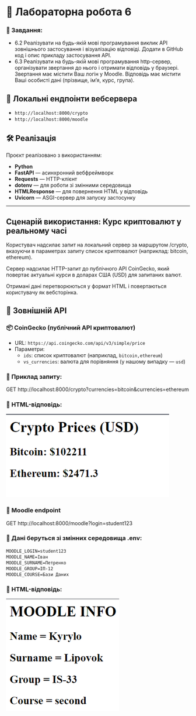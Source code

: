# 🧪 Лабораторна робота 6

### 📌 Завдання: 
- 6.2 Реалізувати на будь-якій мові програмування виклик API зовнішнього застосування і візуалізацію відповіді. Додати в GitHub код і опис прикладу застосування API. 
- 6.3 Реалізувати на будь-якій мові програмування http-сервер, організувати звертання до нього і отримати відповідь у браузері. Звертання має містити Ваш логін у Moodle. Відповідь має містити Ваші особисті дані (прізвище, ім’я, курс, група).


## 📄 Локальні ендпоінти вебсервера
- `http://localhost:8000/crypto`
- `http://localhost:8000/moodle`

## 🛠️ Реалізація
Проєкт реалізовано з використанням:
- **Python**
- **FastAPI** — асинхронний вебфреймворк
- **Requests** — HTTP-клієнт
- **dotenv** — для роботи зі змінними середовища
- **HTMLResponse** — для повернення HTML у відповідь
- **Uvicorn** — ASGI-сервер для запуску застосунку

---
## Сценарій використання: Курс криптовалют у реальному часі
Користувач надсилає запит на локальний сервер за маршрутом /crypto, вказуючи в параметрах запиту список криптовалют (наприклад: bitcoin, ethereum).

Сервер надсилає HTTP-запит до публічного API CoinGecko, який повертає актуальні курси в доларах США (USD) для запитаних валют.

Отримані дані перетворюються у формат HTML і повертаються користувачу як вебсторінка.

## 🔗 Зовнішній API
### 📦 CoinGecko (публічний API криптовалют)
- URL: `https://api.coingecko.com/api/v3/simple/price`
- Параметри:
  - `ids`: список криптовалют (наприклад, `bitcoin,ethereum`)
  - `vs_currencies`: валюта для порівняння (у нашому випадку — `usd`)

### 📄 Приклад запиту:

GET http://localhost:8000/crypto?currencies=bitcoin&currencies=ethereum


### 📄 HTML-відповідь:
![img.png](img.png)


### 🔗 Moodle endpoint

GET http://localhost:8000/moodle?login=student123

### 📄 Дані беруться зі змінних середовища .env:
```dotenv
MOODLE_LOGIN=student123
MOODLE_NAME=Іван
MOODLE_SURNAME=Петренко
MOODLE_GROUP=ІП-12
MOODLE_COURSE=Бази Даних
```

### 📄 HTML-відповідь:
![img_1.png](img_1.png)